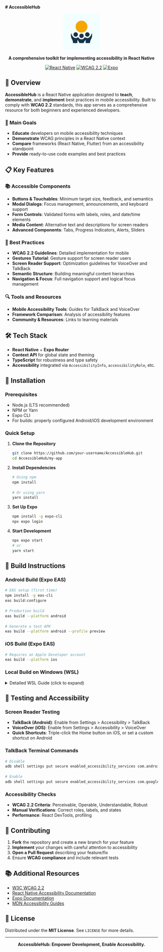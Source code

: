 **# AccessibleHub**

<div align="center">

<img src="my-app/assets/images/icon.png" alt="AccessibleHub Logo" width="120"/>


**A comprehensive toolkit for implementing accessibility in React Native**

[![React Native](https://img.shields.io/badge/React%20Native-v0.73-blue.svg)](https://reactnative.dev/)
[![WCAG 2.2](https://img.shields.io/badge/WCAG-2.2-green.svg)](https://www.w3.org/TR/WCAG22/)
[![Expo](https://img.shields.io/badge/Expo-SDK-lightgrey.svg)](https://expo.dev/)

</div>

## 📱 Overview

**AccessibleHub** is a React Native application designed to **teach**, **demonstrate**, and **implement** best practices in mobile accessibility. Built to comply with **WCAG 2.2** standards, this app serves as a comprehensive resource for both beginners and experienced developers.

### 🎯 Main Goals

- **Educate** developers on mobile accessibility techniques
- **Demonstrate** WCAG principles in a React Native context
- **Compare** frameworks (React Native, Flutter) from an accessibility standpoint
- **Provide** ready-to-use code examples and best practices

## 📋 Key Features

### 📚 Accessible Components
- **Buttons & Touchables**: Minimum target size, feedback, and semantics
- **Modal Dialogs**: Focus management, announcements, and keyboard support
- **Form Controls**: Validated forms with labels, roles, and date/time elements
- **Media Content**: Alternative text and descriptions for screen readers
- **Advanced Components**: Tabs, Progress Indicators, Alerts, Sliders

### 🧰 Best Practices
- **WCAG 2.2 Guidelines**: Detailed implementation for mobile
- **Gestures Tutorial**: Gesture support for screen reader users
- **Screen Reader Support**: Optimization guidelines for VoiceOver and TalkBack
- **Semantic Structure**: Building meaningful content hierarchies
- **Navigation & Focus**: Full navigation support and logical focus management

### 🔍 Tools and Resources
- **Mobile Accessibility Tools**: Guides for TalkBack and VoiceOver
- **Framework Comparison**: Analysis of accessibility features
- **Community & Resources**: Links to learning materials

## 🛠️ Tech Stack

- **React Native** + **Expo Router**
- **Context API** for global state and theming
- **TypeScript** for robustness and type safety
- **Accessibility** integrated via `AccessibilityInfo`, `accessibilityRole`, etc.

## 🚀 Installation

### Prerequisites
- Node.js (LTS recommended)
- NPM or Yarn
- Expo CLI
- For builds: properly configured Android/iOS development environment

### Quick Setup

1. **Clone the Repository**
   ```bash
   git clone https://github.com/your-username/AccessibleHub.git
   cd AccessibleHub/my-app
   ```

2. **Install Dependencies**
   ```bash
   # Using npm
   npm install

   # Or using yarn
   yarn install
   ```

3. **Set Up Expo**
   ```bash
   npm install -g expo-cli
   npx expo login
   ```

4. **Start Development**
   ```bash
   npx expo start
   # or
   yarn start
   ```

## 🔨 Build Instructions

### Android Build (Expo EAS)
```bash
# EAS setup (first time)
npm install -g eas-cli
eas build:configure

# Production build
eas build --platform android

# Generate a test APK
eas build --platform android --profile preview
```

### iOS Build (Expo EAS)
```bash
# Requires an Apple Developer account
eas build --platform ios
```

### Local Build on Windows (WSL)

<details>
<summary>Detailed WSL Guide (click to expand)</summary>

#### Prerequisites
- Windows 10/11
- Basic command line knowledge
- Existing Expo/React Native project

#### 1. Install Windows Subsystem for Linux (WSL)
```bash
# Enable WSL
wsl --install

# Update WSL
wsl --update
```

#### 2. Set up the development environment in WSL Ubuntu
```bash
# Install essential tools
sudo apt update
sudo apt upgrade -y
sudo apt install -y curl git unzip

# Install Java Development Kit
sudo apt install -y openjdk-17-jdk-headless

# Install Node.js via NVM
curl -o- https://raw.githubusercontent.com/nvm-sh/nvm/v0.39.3/install.sh | bash
source ~/.bashrc
nvm install --lts
npm install -g yarn

# Install Gradle
wget https://services.gradle.org/distributions/gradle-8.5-bin.zip -P /tmp
sudo mkdir -p /opt/gradle
sudo unzip -d /opt/gradle /tmp/gradle-8.5-bin.zip
```

#### 3. Set environment variables
Add the following to your `~/.bashrc`:
```bash
# Java Home
export JAVA_HOME=/usr/lib/jvm/java-17-openjdk-amd64

# Android SDK configuration
export ANDROID_HOME=$HOME/android
export ANDROID_SDK_ROOT=${ANDROID_HOME}
export PATH=$PATH:/opt/gradle/gradle-8.5/bin:${ANDROID_HOME}/cmdline-tools/latest/bin:${ANDROID_HOME}/platform-tools:${ANDROID_HOME}/tools:${ANDROID_HOME}/tools/bin

# Reload the updated profile
source ~/.bashrc
```

#### 4. Set up Android SDK and Build Tools
```bash
# Create Android SDK directory
mkdir -p $HOME/android

# Install Android SDK command-line tools
wget https://dl.google.com/android/commandlinetools/commandlinetools-linux-10406996_latest.zip -O /tmp/cmdline-tools.zip
unzip /tmp/cmdline-tools.zip -d $HOME/android/cmdline-tools
mkdir -p $HOME/android/cmdline-tools/latest
mv $HOME/android/cmdline-tools/cmdline-tools/* $HOME/android/cmdline-tools/latest/

# Accept licenses and install required components
yes | sdkmanager --licenses
sdkmanager "platform-tools" "platforms;android-33" "build-tools;33.0.0"
```

#### 5. Expo build setup
```bash
# Install EAS CLI
npm install -g eas-cli

# Navigate to your project in WSL
cd /mnt/c/YourProjectPath

# Initialize EAS for your project
eas init

# Configure build
eas build:configure
```

#### 6. Build the app
```bash
# Build Android App Bundle (.aab)
eas build --platform android --local

# Build an APK for testing
eas build --platform android --profile preview --local
```

</details>

## 🧪 Testing and Accessibility

### Screen Reader Testing
- **TalkBack (Android)**: Enable from Settings > Accessibility > TalkBack
- **VoiceOver (iOS)**: Enable from Settings > Accessibility > VoiceOver
- **Quick Shortcuts**: Triple-click the Home button on iOS, or set a custom shortcut on Android

### TalkBack Terminal Commands
```bash
# Disable
adb shell settings put secure enabled_accessibility_services com.android.talkback/com.google.android.marvin.talkback.TalkBackService

# Enable
adb shell settings put secure enabled_accessibility_services com.google.android.marvin.talkback/com.google.android.marvin.talkback.TalkBackService
```

### Accessibility Checks
- **WCAG 2.2 Criteria**: Perceivable, Operable, Understandable, Robust
- **Manual Verifications**: Correct roles, labels, and states
- **Performance**: React DevTools, profiling

## 🤝 Contributing

1. **Fork** the repository and create a new branch for your feature
2. **Implement** your changes with careful attention to accessibility
3. **Open a Pull Request** describing your feature/fix
4. Ensure **WCAG compliance** and include relevant tests

## 📚 Additional Resources

- [W3C WCAG 2.2](https://www.w3.org/TR/WCAG22/)
- [React Native Accessibility Documentation](https://reactnative.dev/docs/accessibility)
- [Expo Documentation](https://docs.expo.dev/)
- [MDN Accessibility Guides](https://developer.mozilla.org/en-US/docs/Web/Accessibility)

## 📄 License

Distributed under the **MIT License**. See `LICENSE` for more details.

---

<div align="center">
<b>AccessibleHub: Empower Development, Enable Accessibility.</b>
</div>